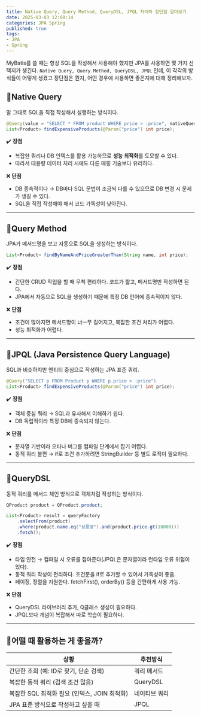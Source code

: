 ```yaml
---
title: Native Query, Query Method, QueryDSL, JPQL 차이와 장단점 알아보기                 
date: 2025-03-03 12:08:14
categories: JPA Spring            
published: true 
tags:
- JPA           
- Spring 
---  
```


MyBatis를 쓸 때는 항상 SQL을 작성해서 사용해야 했지만 JPA를 사용하면 몇 가지 선택지가 생긴다. `Native Query, Query Method, QueryDSL, JPQL` 인데, 이 각각의 방식들이 어떻게 생겼고 장단점은 뭔지, 어떤 경우에 사용하면 좋은지에 대해 정리해보자. 
 

## 📌Native Query  
말 그대로 SQL을 직접 작성해서 실행하는 방식이다.  

```java 
@Query(value = "SELECT * FROM product WHERE price > :price", nativeQuery = true)
List<Product> findExpensiveProducts(@Param("price") int price);
``` 

✔️ **장점** 
- 복잡한 쿼리나 DB 인덱스를 활용 가능하므로 **성능 최적화**를 도모할 수 있다.  
- 따라서 대용량 데이터 처리 시에도 다른 매핑 기술보다 유리하다.  

❌ **단점**  
- DB 종속적이다 → DB마다 SQL 문법이 조금씩 다를 수 있으므로 DB 변경 시 문제가 생길 수 있다.  
- SQL을 직접 작성해야 해서 코드 가독성이 낮아진다. 

--- 

## 📌Query Method   
JPA가 메서드명을 보고 자동으로 SQL을 생성하는 방식이다. 

```java  
List<Product> findByNameAndPriceGreaterThan(String name, int price);
``` 
✔️ **장점** 
- 간단한 CRUD 작업을 할 때 무척 편리하다. 코드가 짧고, 메서드명만 작성하면 된다. 
- JPA에서 자동으로 SQL을 생성하기 때문에 특정 DB 언어에 종속적이지 않다. 

❌ **단점**
- 조건이 많아지면 메서드명이 너ㅡ무 길어지고, 복잡한 조건 처리가 어렵다. 
- 성능 최적화가 어렵다.  

--- 

## 📌JPQL (Java Persistence Query Language)  
SQL과 비슷하지만 엔티티 중심으로 작성하는 JPA 표준 쿼리. 

```java  
@Query("SELECT p FROM Product p WHERE p.price > :price")
List<Product> findExpensiveProducts(@Param("price") int price); 
``` 
✔️ **장점**
- 객체 중심 쿼리 → SQL과 유사해서 이해하기 쉽다.    
- DB 독립적이라 특정 DB에 종속되지 않는다.  

❌ **단점** 
- 문자열 기반이라 오타나 버그를 컴파일 단계에서 잡기 어렵다. 
- 동적 쿼리 불편 → if로 조건 추가하려면 StringBuilder 등 별도 로직이 필요하다.  

---

## 📌QueryDSL  
동적 쿼리를 메서드 체인 방식으로 객체처럼 작성하는 방식이다.  
```java 
QProduct product = QProduct.product;

List<Product> result = queryFactory
    .selectFrom(product)
    .where(product.name.eq("상품명").and(product.price.gt(10000)))
    .fetch();
``` 
✔️ **장점**
- 타입 안전 → 컴파일 시 오류를 잡아준다(JPQL은 문자열이라 런타임 오류 위험이 있다). 
- 동적 쿼리 작성이 편리하다. 조건문을 if로 추가할 수 있어서 가독성이 좋음. 
- 페이징, 정렬을 지원한다. fetchFirst(), orderBy() 등을 간편하게 사용 가능. 

❌ **단점** 
- QueryDSL 라이브러리 추가, Q클래스 생성이 필요하다. 
- JPQL보다 개념이 복잡해서 따로 학습이 필요하다. 

---

## 📌어떨 때 활용하는 게 좋을까?   

| 상황 | 추천방식 |  
| --- | --- |  
| 간단한 조회 (예: ID로 찾기, 단순 검색) | 쿼리 메서드 |  
| 복잡한 동적 쿼리 (검색 조건 많음) | QueryDSL |  
| 복잡한 SQL 최적화 필요 (인덱스, JOIN 최적화) | 네이티브 쿼리 |  
| JPA 표준 방식으로 작성하고 싶을 때 | JPQL |  
